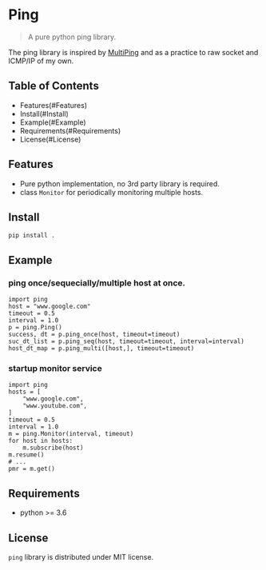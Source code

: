 # Ping

>  A pure python ping library.

The ping library is inspired by [MultiPing](https://github.com/romana/multi-ping) and as a practice to raw socket and ICMP/IP of my own.

## Table of Contents
- Features(#Features)
- Install(#Install)
- Example(#Example)
- Requirements(#Requirements)
- License(#License)

## Features
- Pure python implementation, no 3rd party library is required.
- class `Monitor` for periodically monitoring multiple hosts.

## Install
```=
pip install .
```

## Example
### ping once/sequecially/multiple host at once.
```=
import ping
host = "www.google.com"
timeout = 0.5
interval = 1.0
p = ping.Ping()
success, dt = p.ping_once(host, timeout=timeout)
suc_dt_list = p.ping_seq(host, timeout=timeout, interval=interval)
host_dt_map = p.ping_multi([host,], timeout=timeout)
```
### startup monitor service
```=
import ping
hosts = [
    "www.google.com",
    "www.youtube.com",
]
timeout = 0.5
interval = 1.0
m = ping.Monitor(interval, timeout)
for host in hosts:
    m.subscribe(host)
m.resume()
# ...
pmr = m.get()
```

## Requirements
- python >= 3.6

## License
`ping` library is distributed under MIT license.
